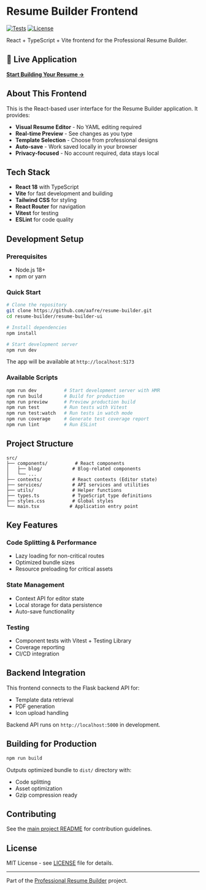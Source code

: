 # Resume Builder Frontend

[![Tests](https://github.com/aafre/resume-builder/actions/workflows/test.yml/badge.svg)](https://github.com/aafre/resume-builder/actions/workflows/test.yml)
[![License](https://img.shields.io/github/license/aafre/resume-builder.svg)](../LICENSE)

React + TypeScript + Vite frontend for the Professional Resume Builder.

## 🚀 Live Application
**[Start Building Your Resume →](https://easyfreeresume.com)**

## About This Frontend

This is the React-based user interface for the Resume Builder application. It provides:

- **Visual Resume Editor** - No YAML editing required
- **Real-time Preview** - See changes as you type
- **Template Selection** - Choose from professional designs
- **Auto-save** - Work saved locally in your browser
- **Privacy-focused** - No account required, data stays local

## Tech Stack

- **React 18** with TypeScript
- **Vite** for fast development and building
- **Tailwind CSS** for styling
- **React Router** for navigation
- **Vitest** for testing
- **ESLint** for code quality

## Development Setup

### Prerequisites
- Node.js 18+ 
- npm or yarn

### Quick Start
```bash
# Clone the repository
git clone https://github.com/aafre/resume-builder.git
cd resume-builder/resume-builder-ui

# Install dependencies
npm install

# Start development server
npm run dev
```

The app will be available at `http://localhost:5173`

### Available Scripts

```bash
npm run dev          # Start development server with HMR
npm run build        # Build for production
npm run preview      # Preview production build
npm run test         # Run tests with Vitest
npm run test:watch   # Run tests in watch mode
npm run coverage     # Generate test coverage report
npm run lint         # Run ESLint
```

## Project Structure

```
src/
├── components/          # React components
│   ├── blog/           # Blog-related components
│   └── ...
├── contexts/           # React contexts (Editor state)
├── services/           # API services and utilities
├── utils/              # Helper functions
├── types.ts            # TypeScript type definitions
├── styles.css          # Global styles
└── main.tsx           # Application entry point
```

## Key Features

### Code Splitting & Performance
- Lazy loading for non-critical routes
- Optimized bundle sizes
- Resource preloading for critical assets

### State Management
- Context API for editor state
- Local storage for data persistence
- Auto-save functionality

### Testing
- Component tests with Vitest + Testing Library
- Coverage reporting
- CI/CD integration

## Backend Integration

This frontend connects to the Flask backend API for:
- Template data retrieval
- PDF generation
- Icon upload handling

Backend API runs on `http://localhost:5000` in development.

## Building for Production

```bash
npm run build
```

Outputs optimized bundle to `dist/` directory with:
- Code splitting
- Asset optimization
- Gzip compression ready

## Contributing

See the [main project README](../README.md) for contribution guidelines.

## License

MIT License - see [LICENSE](../LICENSE) file for details.

---

Part of the [Professional Resume Builder](../README.md) project.